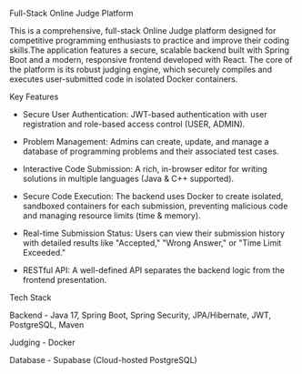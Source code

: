 Full-Stack Online Judge Platform

This is a comprehensive, full-stack Online Judge platform designed for competitive programming enthusiasts to practice and improve their coding skills.The application features a secure, scalable backend built
with Spring Boot and a modern, responsive frontend developed with React. The core of the platform is its robust judging engine, which securely compiles and executes user-submitted code in isolated Docker 
containers.


Key Features

* Secure User Authentication: JWT-based authentication with user registration and role-based access control (USER, ADMIN).

* Problem Management: Admins can create, update, and manage a database of programming problems and their associated test cases.

* Interactive Code Submission: A rich, in-browser editor for writing solutions in multiple languages (Java & C++ supported).

* Secure Code Execution: The backend uses Docker to create isolated, sandboxed containers for each submission, preventing malicious code and managing resource limits (time & memory).

* Real-time Submission Status: Users can view their submission history with detailed results like "Accepted," "Wrong Answer," or "Time Limit Exceeded."

* RESTful API: A well-defined API separates the backend logic from the frontend presentation.


Tech Stack

Backend   -   Java 17, Spring Boot, Spring Security, JPA/Hibernate, JWT, PostgreSQL, Maven

Judging  -  Docker

Database  -  Supabase (Cloud-hosted PostgreSQL)


